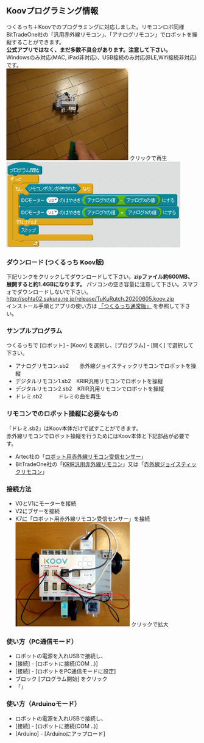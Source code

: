 ## Koovプログラミング情報

つくるっち＋Koovでのプログラミングに対応しました。リモコンロボ同様 BitTradeOne社の「汎用赤外線リモコン」、「アナログリモコン」でロボットを操縦することができます。  
**公式アプリではなく、まだ多数不具合があります。注意して下さい。**  
Windowsのみ対応(MAC, iPad非対応)、USB接続のみ対応(BLE,Wifi接続非対応)です。  
<a href="http://sohta02.web.fc2.com/images/MAQ04939_.mp4"><img src="images/MAQ04939_.png" width="320" height="240" border="0" /></a> クリックで再生  
![image7](images/image7.png)

### ダウンロード (つくるっち Koov版)

下記リンクをクリックしてダウンロードして下さい。**zipファイル約600MB、展開すると約1.4GBになります。** パソコンの空き容量に注意して下さい。スマフォでダウンロードしないで下さい。
http://sohta02.sakura.ne.jp/release/TuKuRutch.20200605.koov.zip  
インストール手順とアプリの使い方は [「つくるっち通常版」](http://sohta02.web.fc2.com/familyday_app.html#download) を参照して下さい。

### サンプルプログラム
つくるっちで [ロボット] - [Koov] を選択し、[プログラム] - [開く] で選択して下さい。
- アナログリモコン.sb2　　赤外線ジョイスティックリモコンでロボットを操縦
- デジタルリモコン1.sb2　KRIR汎用リモコンでロボットを操縦
- デジタルリモコン2.sb2　KRIR汎用リモコンでロボットを操縦
- ドレミ.sb2　　　ドレミの曲を再生

### リモコンでのロボット操縦に必要なもの
「ドレミ.sb2」はKoov本体だけで試すことができます。  
赤外線リモコンでロボット操縦を行うためにはKoov本体と下記部品が必要です。  
- Artec社の「[ロボット用赤外線リモコン受信センサー](https://www.amazon.co.jp/dp/B00VFZ0NX8)」
- BitTradeOne社の「[KRIR汎用赤外線リモコン](https://btoshop.jp/2018/10/12/4562469772134/)」又は「[赤外線ジョイスティックリモコン](https://btoshop.jp/2020/03/16/adkrjs/)」

### 接続方法
- V0とV1にモーターを接続
- V2にブザーを接続
- K7に「ロボット用赤外線リモコン受信センサー」を接続  
<img src="images/DSC04941_.jpg" width="300" height="273" border="0" /> クリックで拡大

### 使い方（PC通信モード）
- ロボットの電源を入れUSBで接続し、
- [接続] - [ロボットに接続(COM ..)]
- [接続] - [ロボットをPC通信モードに設定]
- ブロック [プログラム開始] をクリック
- 「」

### 使い方（Arduinoモード）
- ロボットの電源を入れUSBで接続し、
- [接続] - [ロボットに接続(COM ..)]
- [Arduino] - [Arduinoにアップロード]
